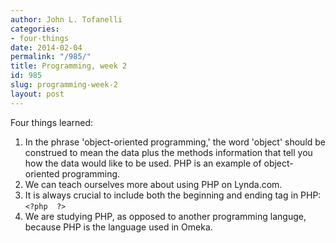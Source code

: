 ```yaml
---
author: John L. Tofanelli
categories:
- four-things
date: 2014-02-04
permalink: "/985/"
title: Programming, week 2
id: 985
slug: programming-week-2
layout: post
---
```

Four things learned:

1. In the phrase 'object-oriented programming,' the word 'object' should be construed to mean the data plus the methods information that tell you how the data would like to be used. PHP is an example of object-oriented programming.
2. We can teach ourselves more about using PHP on Lynda.com.
3. It is always crucial to include both the beginning and ending tag in PHP:  `<?php  ?>`
4. We are studying PHP, as opposed to another programming languge, because PHP is the language used in Omeka.
